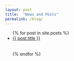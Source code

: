 ```yaml
---
layout: post
title:  "News and Posts"
permalink: /blog/
---
```

<ul class="posts-list">
  {% for post in site.posts %}
    <li class="post-link">
      <a class="post-title" href="{{ post.url }}">{{ post.title }}</a>
      <div class="post-excerpt" {{ post.excerpt }} </div>
    </li>
    <br><br>
  {% endfor %}
</ul>
